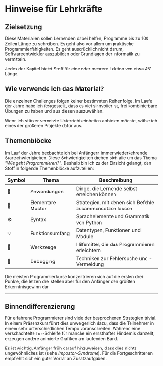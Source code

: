 
# Hinweise für Lehrkräfte

## Zielsetzung

Diese Materialien sollen Lernenden dabei helfen, Programme bis zu 100 Zeilen Länge zu schreiben. Es geht also vor allem um praktische Programmierfähigkeiten. Es geht ausdrücklich nicht darum, Softwareentwickler auszubilden oder Grundlagen der Informatik zu vermitteln.

Jedes der Kapitel bietet Stoff für eine oder mehrere Lektion von etwa 45' Länge.

## Wie verwende ich das Material?

Die einzelnen Challenges folgen keiner bestimmten Reihenfolge. Im Laufe der Jahre habe ich festgestellt, dass es viel sinnvoller ist, frei kombinierbare Übungen zu haben und aus diesen auszuwählen.

Wenn ich stärker vernetzte Unterrichtseinheiten anbieten möchte, wähle ich eines der größeren Projekte dafür aus.

## Themenblöcke

Im Lauf der Jahre beobachte ich bei Anfängern immer wiederkehrende Startschwierigkeiten. Diese Schwierigkeiten drehen sich alle um das Thema *"Wie geht Programmieren?"*. Deshalb bin ich zu der Einsicht gelangt, den Stoff in folgende Themenblöcke aufzuteilen:


| Symbol | Thema | Beschreibung |
|--------|-------|--------------|
| 💼 | Anwendungen | Dinge, die Lernende selbst erreichen können |
| 🔀 | Elementare Muster | Strategien, mit denen sich Befehle zusammensetzen lassen |
| ⚙ | Syntax | Sprachelemente und Grammatik von Python |
| 💡 | Funktionsumfang | Datentypen, Funktionen und Module |
| 🔧 | Werkzeuge | Hilfsmittel, die das Programmieren erleichtern |
| 🐞 | Debugging | Techniken zur Fehlersuche und -Vermeidung |

Die meisten Programmierkurse konzentrieren sich auf die ersten drei Punkte, die letzen drei stellen aber für den Anfänger den größten Erkenntnisgewinn dar.

----

## Binnendifferenzierung

Für erfahrene Programmierer sind viele der besprochenen Strategien trivial. In einem Präsenzkurs führt dies unweigerlich dazu, dass die Teilnehmer in einem sehr unterschiedlichen Tempo voranschreiten. Während eine verschachtelte `for`-Schleife für manche ein ernsthaftes Hindernis darstellt, erzeugen andere animierte Grafiken am laufenden Band.

Es ist wichtig, Anfänger früh darauf hinzuweisen, dass dies nichts ungewöhnliches ist (siehe *Impostor-Syndrome*). Für die Fortgeschrittenen empfiehlt sich ein guter Vorrat an Zusatzaufgaben.
